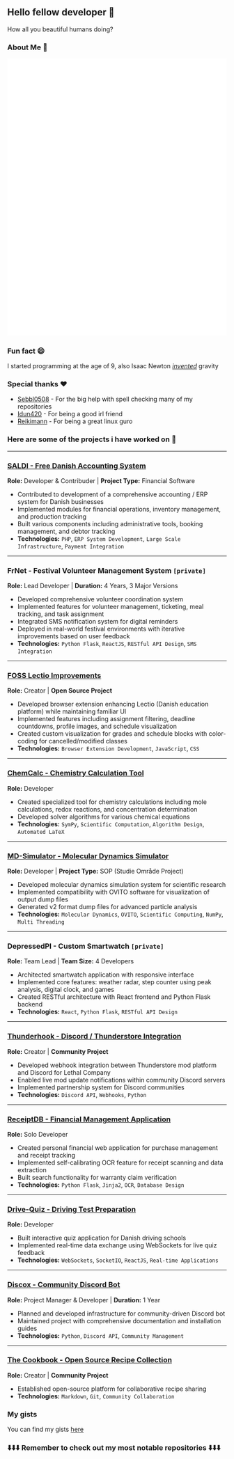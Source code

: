 <!--
**logicguy1/logicguy1** is a ✨ _special_ ✨ repository because its `README.md` (this file) appears on your GitHub profile.


Here are some ideas to get you started:

- 🔭 I’m currently working on ...
- 🌱 I’m currently learning ...
- 👯 I’m looking to collaborate on ...
- 🤔 I’m looking for help with ...
- 💬 Ask me about ... 
- 📫 How to reach me: ...
- 😄 Pronouns: ...
- ⚡ Fun fact: ...
-->

<p align="center">
<img alt="" src=https://img.shields.io/github/stars/logicguy1?affiliations=OWNER%2CCOLLABORATOR />
<img alt="" src=https://komarev.com/ghpvc/?username=logicguy1 />
</p>

## Hello fellow developer 👋
How all you beautiful humans doing?

### About Me 📌
![Metrics](github-metrics.svg)

### Fun fact 😄
I started programming at the age of 9, also Isaac Newton _<u>invented</u>_ gravity

### Special thanks ❤️
- [Sebbl0508](https://github.com/Sebbl0508) - For the big help with spell checking many of my repositories  
- [Idun420](https://github.com/Idun420) - For being a good irl friend  
- [Reikimann](https://github.com/Reikimann) - For being a great linux guro

### Here are some of the projects i have worked on 📒

---

### [SALDI - Free Danish Accounting System](https://github.com/DANOSOFT/saldi)
**Role:** Developer & Contribuder | **Project Type:** Financial Software
- Contributed to development of a comprehensive accounting / ERP system for Danish businesses
- Implemented modules for financial operations, inventory management, and production tracking
- Built various components including administrative tools, booking management, and debtor tracking
- **Technologies:** `PHP`, `ERP System Development`, `Large Scale Infrastructure`, `Payment Integration`

---

### FrNet - Festival Volunteer Management System `[private]`
**Role:** Lead Developer | **Duration:** 4 Years, 3 Major Versions
- Developed comprehensive volunteer coordination system
- Implemented features for volunteer management, ticketing, meal tracking, and task assignment
- Integrated SMS notification system for digital reminders
- Deployed in real-world festival environments with iterative improvements based on user feedback
- **Technologies:** `Python Flask`, `ReactJS`, `RESTful API Design`, `SMS Integration`

---

### [FOSS Lectio Improvements](https://github.com/logicguy1/FOSS-Lectio-improvements)
**Role:** Creator | **Open Source Project**
- Developed browser extension enhancing Lectio (Danish education platform) while maintaining familiar UI
- Implemented features including assignment filtering, deadline countdowns, profile images, and schedule visualization
- Created custom visualization for grades and schedule blocks with color-coding for cancelled/modified classes
- **Technologies:** `Browser Extension Development`, `JavaScript`, `CSS`

---

### [ChemCalc - Chemistry Calculation Tool](https://github.com/logicguy1/ChemCalc)
**Role:** Developer
- Created specialized tool for chemistry calculations including mole calculations, redox reactions, and concentration determination
- Developed solver algorithms for various chemical equations
- **Technologies:** `SymPy`, `Scientific Computation`, `Algorithm Design`, `Automated LaTeX`

---

### [MD-Simulator - Molecular Dynamics Simulator](https://github.com/logicguy1/MD-simulator)
**Role:** Developer | **Project Type:** SOP (Studie Område Project)
- Developed molecular dynamics simulation system for scientific research
- Implemented compatibility with OVITO software for visualization of output dump files
- Generated v2 format dump files for advanced particle analysis
- **Technologies:** `Molecular Dynamics`, `OVITO`, `Scientific Computing`, `NumPy`, `Multi Threading`

---

### DepressedPI - Custom Smartwatch `[private]`
**Role:** Team Lead | **Team Size:** 4 Developers
- Architected smartwatch application with responsive interface
- Implemented core features: weather radar, step counter using peak analysis, digital clock, and games
- Created RESTful architecture with React frontend and Python Flask backend
- **Technologies:** `React`, `Python Flask`, `RESTful API Design`

---

### [Thunderhook - Discord / Thunderstore Integration](https://github.com/logicguy1/Thunderhook)
**Role:** Creator | **Community Project**
- Developed webhook integration between Thunderstore mod platform and Discord for Lethal Company
- Enabled live mod update notifications within community Discord servers
- Implemented partnership system for Discord communities
- **Technologies:** `Discord API`, `Webhooks`, `Python`

---

### [ReceiptDB - Financial Management Application](https://github.com/logicguy1/ReciptDB)
**Role:** Solo Developer
- Created personal financial web application for purchase management and receipt tracking
- Implemented self-calibrating OCR feature for receipt scanning and data extraction
- Built search functionality for warranty claim verification
- **Technologies:** `Python Flask`, `Jinja2`, `OCR`, `Database Design`

---

### [Drive-Quiz - Driving Test Preparation](https://github.com/logicguy1/drive-quiz)
**Role:** Developer
- Built interactive quiz application for Danish driving schools
- Implemented real-time data exchange using WebSockets for live quiz feedback
- **Technologies:** `WebSockets`, `SocketIO`, `ReactJS`, `Real-time Applications`

---

### [Discox - Community Discord Bot](https://github.com/logicguy1/discox)
**Role:** Project Manager & Developer | **Duration:** 1 Year
- Planned and developed infrastructure for community-driven Discord bot
- Maintained project with comprehensive documentation and installation guides
- **Technologies:** `Python`, `Discord API`, `Community Management`

---

### [The Cookbook - Open Source Recipe Collection](https://github.com/logicguy1/The-Cookbook)
**Role:** Creator | **Community Project**
- Established open-source platform for collaborative recipe sharing
- **Technologies:** `Markdown`, `Git`, `Community Collaboration`

### My gists

You can find my gists [here](https://gist.github.com/logicguy1)

### ⬇️⬇️⬇️ Remember to check out my most notable repositories ⬇️⬇️⬇️
